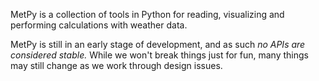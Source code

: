 MetPy is a collection of tools in Python for reading, visualizing and
performing calculations with weather data.


MetPy is still in an early stage of development, and as such
*no APIs are considered stable.* While we won't break things
just for fun, many things may still change as we work through
design issues.
